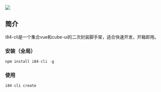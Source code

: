 
[![](https://img.shields.io/badge/Github-1.1.1-green.png)](https://github.com/robin901118/i84-cli)
<br>
## **简介**
i84-cli是一个集合vue和cube-ui的二次封装脚手架，适合快速开发，开箱即用。
<br>

### **安装（全局）**
```javascript
npm install i84-cli -g
````

### **使用**
```javascript
i84-cli create
````

